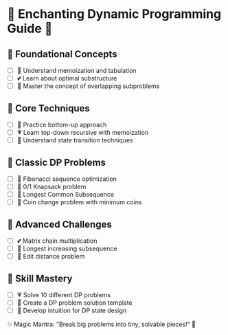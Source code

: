 # 💖 Enchanting Dynamic Programming Guide 🌈

## 🍭 Foundational Concepts
- [ ] 🌸 Understand memoization and tabulation
- [ ] 💕 Learn about optimal substructure
- [ ] 🦄 Master the concept of overlapping subproblems

## 🎀 Core Techniques
- [ ] 🍦 Practice bottom-up approach
- [ ] 💗 Learn top-down recursive with memoization
- [ ] 🌷 Understand state transition techniques

## 🍬 Classic DP Problems
- [ ] 💖 Fibonacci sequence optimization
- [ ] 🌈 0/1 Knapsack problem
- [ ] 🍭 Longest Common Subsequence
- [ ] 🦄 Coin change problem with minimum coins

## 🌺 Advanced Challenges
- [ ] 💕 Matrix chain multiplication
- [ ] 🍧 Longest increasing subsequence
- [ ] 🌸 Edit distance problem

## 🎨 Skill Mastery
- [ ] 💗 Solve 10 different DP problems
- [ ] 🦄 Create a DP problem solution template
- [ ] 🍬 Develop intuition for DP state design

✨ Magic Mantra: "Break big problems into tiny, solvable pieces!" 🌈